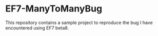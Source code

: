 # EF7-ManyToManyBug
This repository contains a sample project to reproduce the bug I have encountered using EF7 beta8.
